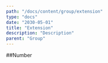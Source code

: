 ```yaml
---
path: "/docs/content/group/extension"
type: "docs"
date: "2030-05-01"
title: "Extension"
description: "Description"
parent: "Group"
---
```


##Number

<demo>
  <div class="demo-item" data-iframe="demos/docs/content/group/extension/number" data-name="line">
  </div>
</demo>
